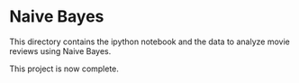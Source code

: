 # Naive Bayes

This directory contains the ipython notebook and the data to analyze movie reviews using Naive Bayes. 

This project is now complete. 
